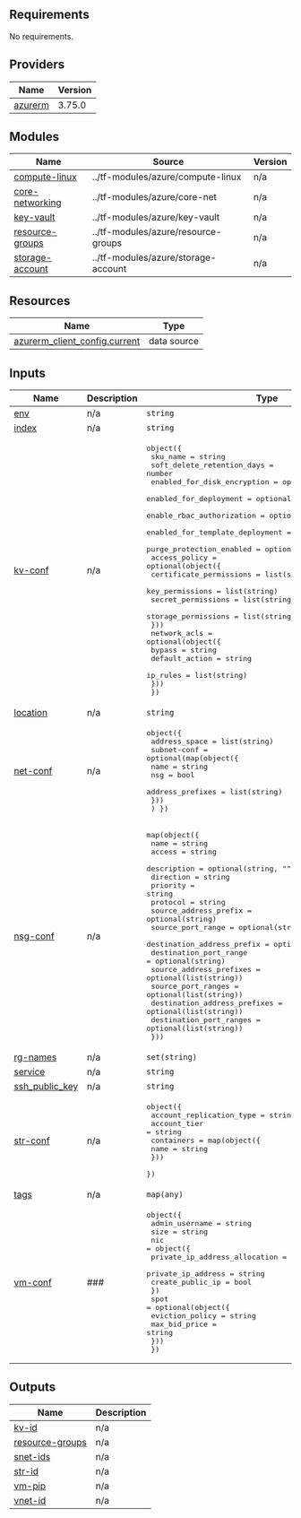 ## Requirements

No requirements.

## Providers

| Name | Version |
|------|---------|
| <a name="provider_azurerm"></a> [azurerm](#provider\_azurerm) | 3.75.0 |

## Modules

| Name | Source | Version |
|------|--------|---------|
| <a name="module_compute-linux"></a> [compute-linux](#module\_compute-linux) | ../tf-modules/azure/compute-linux | n/a |
| <a name="module_core-networking"></a> [core-networking](#module\_core-networking) | ../tf-modules/azure/core-net | n/a |
| <a name="module_key-vault"></a> [key-vault](#module\_key-vault) | ../tf-modules/azure/key-vault | n/a |
| <a name="module_resource-groups"></a> [resource-groups](#module\_resource-groups) | ../tf-modules/azure/resource-groups | n/a |
| <a name="module_storage-account"></a> [storage-account](#module\_storage-account) | ../tf-modules/azure/storage-account | n/a |

## Resources

| Name | Type |
|------|------|
| [azurerm_client_config.current](https://registry.terraform.io/providers/hashicorp/azurerm/latest/docs/data-sources/client_config) | data source |

## Inputs

| Name | Description | Type | Default | Required |
|------|-------------|------|---------|:--------:|
| <a name="input_env"></a> [env](#input\_env) | n/a | `string` | `""` | no |
| <a name="input_index"></a> [index](#input\_index) | n/a | `string` | `""` | no |
| <a name="input_kv-conf"></a> [kv-conf](#input\_kv-conf) | n/a | <pre>object({<br>    sku_name                        = string<br>    soft_delete_retention_days      = number<br>    enabled_for_disk_encryption     = optional(bool, false)<br>    enabled_for_deployment          = optional(bool, false)<br>    enable_rbac_authorization       = optional(bool, false)<br>    enabled_for_template_deployment = optional(bool, false)<br>    purge_protection_enabled        = optional(bool, false)<br>    access_policy = optional(object({<br>      certificate_permissions = list(string)<br>      key_permissions         = list(string)<br>      secret_permissions      = list(string)<br>      storage_permissions     = list(string)<br>    }))<br>    network_acls = optional(object({<br>      bypass         = string<br>      default_action = string<br>      ip_rules       = list(string)<br>    }))<br>  })</pre> | n/a | yes |
| <a name="input_location"></a> [location](#input\_location) | n/a | `string` | `""` | no |
| <a name="input_net-conf"></a> [net-conf](#input\_net-conf) | n/a | <pre>object({<br>    address_space = list(string)<br>    subnet-conf = optional(map(object({<br>      name             = string<br>      nsg              = bool<br>      address_prefixes = list(string)<br>      }))<br>  ) })</pre> | <pre>{<br>  "address_space": []<br>}</pre> | no |
| <a name="input_nsg-conf"></a> [nsg-conf](#input\_nsg-conf) | n/a | <pre>map(object({<br>    name                         = string<br>    access                       = string<br>    description                  = optional(string, "")<br>    direction                    = string<br>    priority                     = string<br>    protocol                     = string<br>    source_address_prefix        = optional(string)<br>    source_port_range            = optional(string)<br>    destination_address_prefix   = optional(string)<br>    destination_port_range       = optional(string)<br>    source_address_prefixes      = optional(list(string))<br>    source_port_ranges           = optional(list(string))<br>    destination_address_prefixes = optional(list(string))<br>    destination_port_ranges      = optional(list(string))<br>  }))</pre> | n/a | yes |
| <a name="input_rg-names"></a> [rg-names](#input\_rg-names) | n/a | `set(string)` | `[]` | no |
| <a name="input_service"></a> [service](#input\_service) | n/a | `string` | `""` | no |
| <a name="input_ssh_public_key"></a> [ssh\_public\_key](#input\_ssh\_public\_key) | n/a | `string` | `""` | no |
| <a name="input_str-conf"></a> [str-conf](#input\_str-conf) | n/a | <pre>object({<br>    account_replication_type = string<br>    account_tier             = string<br>    containers = map(object({<br>      name = string<br>    }))<br>  })</pre> | n/a | yes |
| <a name="input_tags"></a> [tags](#input\_tags) | n/a | `map(any)` | `{}` | no |
| <a name="input_vm-conf"></a> [vm-conf](#input\_vm-conf) | ### | <pre>object({<br>    admin_username = string<br>    size = string<br>    nic = object({<br>      private_ip_address_allocation = string<br>      private_ip_address = string<br>      create_public_ip = bool<br>    })<br>    spot = optional(object({<br>      eviction_policy = string<br>      max_bid_price = string<br>    }))<br>  })</pre> | n/a | yes |

## Outputs

| Name | Description |
|------|-------------|
| <a name="output_kv-id"></a> [kv-id](#output\_kv-id) | n/a |
| <a name="output_resource-groups"></a> [resource-groups](#output\_resource-groups) | n/a |
| <a name="output_snet-ids"></a> [snet-ids](#output\_snet-ids) | n/a |
| <a name="output_str-id"></a> [str-id](#output\_str-id) | n/a |
| <a name="output_vm-pip"></a> [vm-pip](#output\_vm-pip) | n/a |
| <a name="output_vnet-id"></a> [vnet-id](#output\_vnet-id) | n/a |
